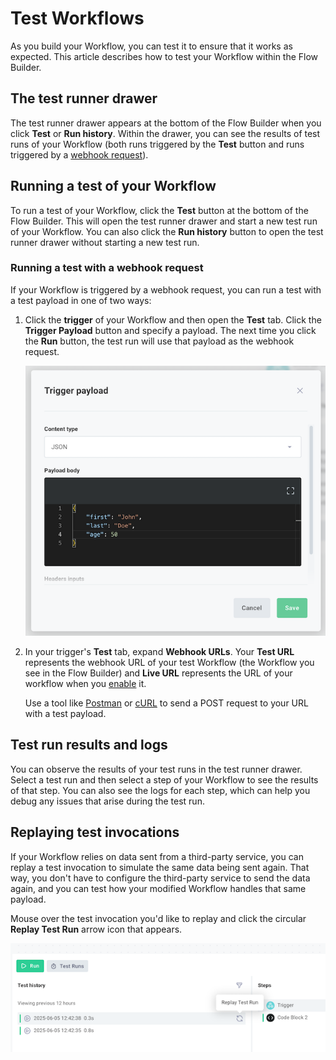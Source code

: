 # Test Workflows

As you build your Workflow, you can test it to ensure that it works as expected.
This article describes how to test your Workflow within the Flow Builder.

## The test runner drawer

The test runner drawer appears at the bottom of the Flow Builder when you click **Test** or **Run history**.
Within the drawer, you can see the results of test runs of your Workflow (both runs triggered by the **Test** button and runs triggered by a [webhook request](./triggering.md#what-is-a-webhook)).

## Running a test of your Workflow

To run a test of your Workflow, click the **Test** button at the bottom of the Flow Builder.
This will open the test runner drawer and start a new test run of your Workflow.
You can also click the **Run history** button to open the test runner drawer without starting a new test run.

### Running a test with a webhook request

If your Workflow is triggered by a webhook request, you can run a test with a test payload in one of two ways:

1. Click the **trigger** of your Workflow and then open the **Test** tab.
   Click the **Trigger Payload** button and specify a payload.
   The next time you click the **Run** button, the test run will use that payload as the webhook request.

   ![Trigger Payload](./assets/testing/trigger-payload.png)

2. In your trigger's **Test** tab, expand **Webhook URLs**.
   Your **Test URL** represents the webhook URL of your test Workflow (the Workflow you see in the Flow Builder) and **Live URL** represents the URL of your workflow when you [enable](./enabling.md) it.

   Use a tool like [Postman](https://www.postman.com/) or [cURL](https://curl.se/) to send a POST request to your URL with a test payload.

## Test run results and logs

You can observe the results of your test runs in the test runner drawer.
Select a test run and then select a step of your Workflow to see the results of that step.
You can also see the logs for each step, which can help you debug any issues that arise during the test run.

## Replaying test invocations

If your Workflow relies on data sent from a third-party service, you can replay a test invocation to simulate the same data being sent again.
That way, you don't have to configure the third-party service to send the data again, and you can test how your modified Workflow handles that same payload.

Mouse over the test invocation you'd like to replay and click the circular **Replay Test Run** arrow icon that appears.

![Replay Test Run](./assets/testing/replay-test-run.png)
